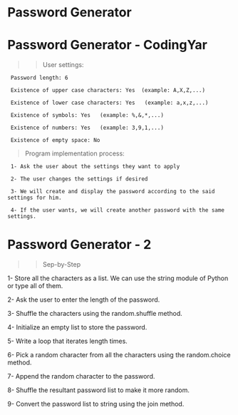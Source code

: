 # Password Generator

# Password Generator - CodingYar

>> User settings:

     Password length: 6

     Existence of upper case characters: Yes  (example: A,X,Z,...)

     Existence of lower case characters: Yes   (example: a,x,z,...)

     Existence of symbols: Yes   (example: %,&,*,...)

     Existence of numbers: Yes   (example: 3,9,1,...)

     Existence of empty space: No

> Program implementation process:

     1- Ask the user about the settings they want to apply
     
     2- The user changes the settings if desired
     
     3- We will create and display the password according to the said settings for him.
     
     4- If the user wants, we will create another password with the same settings.






# Password Generator - 2

>> Sep-by-Step

 1- Store all the characters as a list. We can use the string module of Python or type all of them.
 
 2- Ask the user to enter the length of the password.
 
 3- Shuffle the characters using the random.shuffle method.
 
 4- Initialize an empty list to store the password.
 
 5- Write a loop that iterates length times.
 
 6- Pick a random character from all the characters using the random.choice method.
 
 7- Append the random character to the password.
 
 8- Shuffle the resultant password list to make it more random.
 
 9- Convert the password list to string using the join method.
